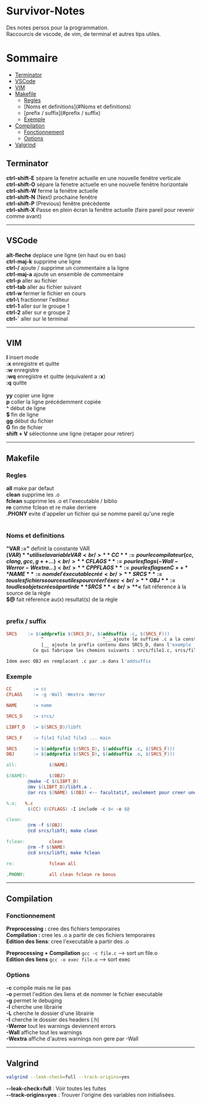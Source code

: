 # Survivor-Notes
Des notes persos pour la programmation.<br />
Raccourcis de vscode, de vim, de terminal et autres tips utiles.

# Sommaire

- [Terminator](#Terminator)
- [VSCode](#VSCode)
- [VIM](#VIM)
- [Makefile](#Makefile)
  - [Regles](#Regles)
  - [Noms et definitions](#Noms et definitions)
  - [prefix / suffix](#prefix / suffix)
  - [Exemple](#Exemple)
- [Compilation](#Compilation)
  - [Fonctionnement](#Fonctionnement)
  - [Options](#Options)
- [Valgrind](#Valgrind)


## Terminator
**ctrl-shift-E**  sépare la fenetre actuelle en une nouvelle fenêtre verticale<br />
**ctrl-shift-O**  sépare la fenetre actuelle en une nouvelle fenêtre horizontale<br />
**ctrl-shift-W**  ferme la fenêtre actuelle<br />
**ctrl-shift-N**  (Next) prochaine fenêtre<br />
**ctrl-shift-P**  (Previous) fenêtre précèdente<br />
**ctrl-shift-X**  Passe en plein écran la fenêtre actuelle (faire pareil pour revenir comme avant)

---------------------------

## VSCode
**alt-fleche**   deplace une ligne (en haut ou en bas)<br />
**ctrl-maj-k**   supprime une ligne<br />
**ctrl-/**       ajoute / supprime un commentaire a la ligne <br />
**ctrl-maj-a**   ajoute un ensemble de commentaire<br />
**ctrl-p**       aller au fichier<br />
**ctrl-tab**     aller au fichier suivant <br />
**ctrl-w**       fermer le fichier en cours <br />
**ctrl-\\**      fractionner l'editeur <br />
**ctrl-1**       aller sur le groupe 1 <br />
**ctrl-2**       aller sur e groupe 2 <br />
**ctrl-`**       aller sur le terminal <br />

---------------------------

## VIM
**I**		insert mode<br />
**:x** 	enregistre et quitte<br />
**:w**  enregistre<br />
**:wq** enregistre et quitte (equivalent a **:x**)<br />
**:q**  quitte<br />
<br />
**yy**  copier une ligne<br />
**p**   coller la ligne précédemment copiée<br />
**^**		début de ligne<br />
**$**		fin de ligne<br />
**gg**	début du fichier<br />
**G**		fin de fichier<br />
**shift + V** sélectionne une ligne (retaper pour retirer)<br />

---------------------------

## Makefile

### Regles
**all**     make par defaut<br />
**clean**   supprime les .o <br />
**fclean**  supprime les .o et l'executable / biblio<br />
**re**      comme fclean et re make derriere<br />
**.PHONY**  evite d'appeler un fichier qui se nomme pareil qu'une regle<br />
<br />
### Noms et definitions
**"VAR :="**  definit la constante VAR<br />
**$(VAR)**  utilise la variable VAR<br />
**CC**			:=	pour le compilateur (cc, clang, gcc, g++ ...)<br />
**CFLAGS** 	:=	pour les flags (-Wall -Werror -Wextra ...)<br />
**CPPFLAGS** := pour les flags en C++
**NAME**		:=  nom de l'éxecutable créé<br />
**SRCS**		:=  tous les fichiers sources utiles pour créer l'éxec<br />
**OBJ**			:=   toud les objets crées à partir de **SRCS**<br />
**$<** fait réference à la source de la règle<br />
**$@** fait réference au(x) resultat(s) de la règle<br />
<br />
### prefix / suffix
```Makefile
SRCS	:= $(addprefix $(SRCS_D), $(addsuffix .c, $(SRCS_F)))
             ^                      ^__ ajoute le suffixe .c a la constante SRCS_F. Donc ajoute .c a tout les fichiers etant definit dans SRCS_F
             |__ ajoute le prefix contenu dans SRCS_D, dans l'exemple : "srcs/"
          Ce qui fabrique les chemins suivants : srcs/file1.c, srcs/file2.c, srcs/file3.c et srcs/main.c

Idem avec OBJ en remplacant .c par .o dans l'addsuffix
```

### Exemple
``` Makefile
CC        := cc
CFLAGS    := -g -Wall -Wextra -Werror

NAME      := name

SRCS_D    := srcs/

LIBFT_D   := $(SRCS_D)/libft

SRCS_F    := file1 file2 file3 ... main

SRCS      := $(addprefix $(SRCS_D), $(addsuffix .c, $(SRCS_F)))
OBJ       := $(addprefix $(SRCS_D), $(addsuffix .o, $(SRCS_F)))

all:            $(NAME)

$(NAME):        $(OBJ)
        @make -C $(LIBFT_D)
        @mv $(LIBFT_D)/libft.a .
        @ar rcs $(NAME) $(OBJ) <-- facultatif, seulement pour creer une biblio

%.o:   %.c
        $(CC) $(CFLAGS) -I include -c $< -o $@

clean:
        @rm -f $(OBJ)
        @cd srcs/libft; make clean

fclean:         clean
        @rm -f $(NAME)
        @cd srcs/libft; make fclean

re:             fclean all

.PHONY:         all clean fclean re bonus
```

---------------------------

## Compilation
### Fonctionnement
**Preprocessing :**     cree des fichiers temporaires<br />
**Compilation :**       cree les .o a partir de ces fichiers temporaires<br />
**Edition des liens**:  cree l'executable a partir des .o<br />

**Preprocessing + Compilation**   ```gcc -c file.c``` --> sort un file.o <br />
**Edition des liens**             ```gcc -o exec file.o``` --> sort exec <br />

### Options
**-c** compile mais ne lie pas<br />
**-o** permet l'edition des liens et de nommer le fichier executable<br />
**-g** permet le debuging<br />
**-l** cherche une librairie<br />
**-L** cherche le dossier d'une librairie<br />
**-I** cherche le dossier des headers (.h)<br />
**-Werror** tout les warnings deviennent errors<br />
**-Wall** affiche tout les warnings<br />
**-Wextra** affiche d'autres warnings non gere par -Wall<br />

---------------------------

## Valgrind

```bash
valgrind --leak-check=full --track-origins=yes
```
**--leak-check=full** : Voir toutes les fuites <br>
**--track-origins=yes** : Trouver l'origine des variables non initialisées.


